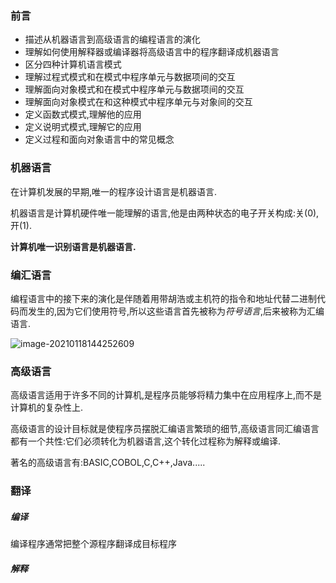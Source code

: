 ### 前言

* 描述从机器语言到高级语言的编程语言的演化
* 理解如何使用解释器或编译器将高级语言中的程序翻译成机器语言
* 区分四种计算机语言模式
* 理解过程式模式和在模式中程序单元与数据项间的交互
* 理解面向对象模式和在模式中程序单元与数据项间的交互
* 理解面向对象模式在和这种模式中程序单元与对象间的交互
* 定义函数式模式,理解他的应用
* 定义说明式模式,理解它的应用
* 定义过程和面向对象语言中的常见概念

### 机器语言

在计算机发展的早期,唯一的程序设计语言是机器语言.

机器语言是计算机硬件唯一能理解的语言,他是由两种状态的电子开关构成:关(0),开(1).

**计算机唯一识别语言是机器语言.**

### 编汇语言

编程语言中的接下来的演化是伴随着用带胡浩或主机符的指令和地址代替二进制代码而发生的,因为它们使用符号,所以这些语言首先被称为*符号语言*,后来被称为汇编语言.

![image-20210118144252609](E:\个人笔记\读书笔记\计算机科学概论\image-20210118144252609.png)

### 高级语言

高级语言适用于许多不同的计算机,是程序员能够将精力集中在应用程序上,而不是计算机的复杂性上.

高级语言的设计目标就是使程序员摆脱汇编语言繁琐的细节,高级语言同汇编语言都有一个共性:它们必须转化为机器语言,这个转化过程称为解释或编译.

著名的高级语言有:BASIC,COBOL,C,C++,Java.....

### 翻译

##### 编译

编译程序通常把整个源程序翻译成目标程序

##### 解释

